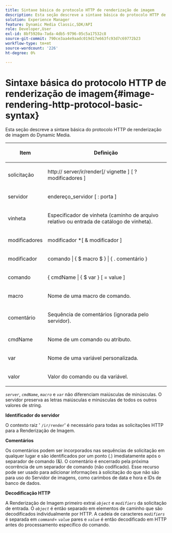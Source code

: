 ```yaml
---
title: Sintaxe básica do protocolo HTTP de renderização de imagem
description: Esta seção descreve a sintaxe básica do protocolo HTTP de renderização de imagem do Dynamic Media.
solution: Experience Manager
feature: Dynamic Media Classic,SDK/API
role: Developer,User
exl-id: 8bf5920a-7ada-4db5-9796-05c5a17532c8
source-git-commit: 790ce3aa4e9aadc019d17e663fc93d7c69772b23
workflow-type: tm+mt
source-wordcount: '226'
ht-degree: 0%

---
```


# Sintaxe básica do protocolo HTTP de renderização de imagem{#image-rendering-http-protocol-basic-syntax}

Esta seção descreve a sintaxe básica do protocolo HTTP de renderização de imagem do Dynamic Media.

<table id="table_0A7D7207EE6D4B08B62BE8620EBE0B25"> 
 <thead> 
  <tr> 
   <th colname="col1" class="entry"> <p>Item </p> </th> 
   <th colname="col2" class="entry"> <p>Definição </p> </th> 
  </tr> 
 </thead>
 <tbody> 
  <tr> 
   <td colname="col1"> <p><span class="varname"> solicitação</span> </p> </td> 
   <td colname="col2"> <p>http://<span class="varname"> server</span>/ir/render[/<span class="varname"> vignette</span> ] [ ?<span class="varname"> modificadores</span> ] </p> </td> 
  </tr> 
  <tr> 
   <td colname="col1"> <p><span class="varname"> servidor </span> </p> </td> 
   <td colname="col2"> <p><span class="varname"> endereço_servidor</span> [ :<span class="varname"> porta</span> ] </p> </td> 
  </tr> 
  <tr> 
   <td colname="col1"> <p><span class="varname"> vinheta </span> </p> </td> 
   <td colname="col2"> <p>Especificador de vinheta (caminho de arquivo relativo ou entrada de catálogo de vinheta). </p> </td> 
  </tr> 
  <tr> 
   <td colname="col1"> <p><span class="varname"> modificadores </span> </p> </td> 
   <td colname="col2"> <p><span class="varname"> modificador</span> *[ &amp; <span class="varname"> modificador</span> ] </p> </td> 
  </tr> 
  <tr> 
   <td colname="col1"> <p><span class="varname"> modificador </span> </p> </td> 
   <td colname="col2"> <p><span class="varname"> comando</span> | { $ <span class="varname"> macro</span> $ } | { .<span class="varname"> comentário</span> } </p> </td> 
  </tr> 
  <tr> 
   <td colname="col1"> <p><span class="varname"> comando </span> </p> </td> 
   <td colname="col2"> <p>{ <span class="varname"> cmdName</span> | { $<span class="varname"> var</span> } [ = <span class="varname"> value</span> ] </p> </td> 
  </tr> 
  <tr> 
   <td colname="col1"> <p><span class="varname"> macro </span> </p> </td> 
   <td colname="col2"> <p>Nome de uma macro de comando. </p> </td> 
  </tr> 
  <tr> 
   <td colname="col1"> <p><span class="varname"> comentário </span> </p> </td> 
   <td colname="col2"> <p>Sequência de comentários (ignorada pelo servidor). </p> </td> 
  </tr> 
  <tr> 
   <td colname="col1"> <p><span class="varname"> cmdName </span> </p> </td> 
   <td colname="col2"> <p>Nome de um comando ou atributo. </p> </td> 
  </tr> 
  <tr> 
   <td colname="col1"> <p><span class="varname"> var </span> </p> </td> 
   <td colname="col2"> <p>Nome de uma variável personalizada. </p> </td> 
  </tr> 
  <tr> 
   <td colname="col1"> <p><span class="varname"> valor </span> </p> </td> 
   <td colname="col2"> <p>Valor do comando ou da variável. </p> </td> 
  </tr> 
 </tbody> 
</table>

*`server`*, *`cmdName`*, *`macro`* e *`var`* não diferenciam maiúsculas de minúsculas. O servidor preserva as letras maiúsculas e minúsculas de todos os outros valores de string.

**Identificador do servidor**

O contexto raiz &#39; `/ir/render`&#39; é necessário para todas as solicitações HTTP para a Renderização de Imagem.

**Comentários**

Os comentários podem ser incorporados nas sequências de solicitação em qualquer lugar e são identificados por um ponto (.) imediatamente após o separador de comando (&amp;). O comentário é encerrado pela próxima ocorrência de um separador de comando (não codificado). Esse recurso pode ser usado para adicionar informações à solicitação do que não são para uso do Servidor de imagens, como carimbos de data e hora e IDs de banco de dados.

**Decodificação HTTP**

A Renderização de Imagem primeiro extrai *`object`* e *`modifiers`* da solicitação de entrada. O *`object`* é então separado em elementos de caminho que são decodificados individualmente por HTTP. A cadeia de caracteres *`modifiers`* é separada em *`command`*= *`value`* pares e *`value`* é então decodificado em HTTP antes do processamento específico do comando.
